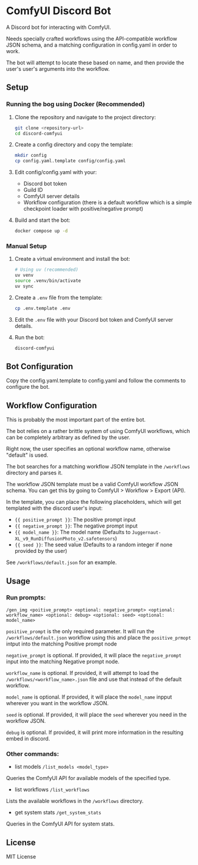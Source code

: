 # ComfyUI Discord Bot

A Discord bot for interacting with ComfyUI.

Needs specially crafted workflows using the API-compatible workflow JSON schema, and a matching configuration in config.yaml in order to work.

The bot will attempt to locate these based on name, and then provide the user's user's arguments into the workflow.

## Setup

### Running the bog using Docker (Recommended)

1. Clone the repository and navigate to the project directory:
   ```bash
   git clone <repository-url>
   cd discord-comfyui
   ```

2. Create a config directory and copy the template:
   ```bash
   mkdir config
   cp config.yaml.template config/config.yaml
   ```

3. Edit config/config.yaml with your:
   - Discord bot token
   - Guild ID
   - ComfyUI server details
   - Workflow configuration (there is a default workflow which is a simple checkpoint loader with positive/negative prompt)

4. Build and start the bot:
   ```bash
   docker compose up -d
   ```

### Manual Setup

1. Create a virtual environment and install the bot:
   ```bash
   # Using uv (recommended)
   uv venv
   source .venv/bin/activate
   uv sync
   ```

2. Create a `.env` file from the template:
   ```bash
   cp .env.template .env
   ```

3. Edit the `.env` file with your Discord bot token and ComfyUI server details.

4. Run the bot:
   ```bash
   discord-comfyui
   ```

## Bot Configuration

Copy the config.yaml.template to config.yaml and follow the comments to configure the bot.

## Workflow Configuration

This is probably the most important part of the entire bot.

The bot relies on a rather brittle system of using ComfyUI workflows, which can be completely arbitrary as defined by the user.

Right now, the user specifies an optional workflow name, otherwise "default" is used. 

The bot searches for a matching workflow JSON template in the `/workflows` directory and parses it.

The workflow JSON template must be a valid ComfyUI workflow JSON schema. You can get this by going to ComfyUI > Workflow > Export (API).

In the template, you can place the following placeholders, which will get templated with the discord user's input:
- `{{ positive_prompt }}`: The positive prompt input
- `{{ negative_prompt }}`: The negative prompt input
- `{{ model_name }}`: The model name (Defaults to `Juggernaut-XL_v9_RunDiffusionPhoto_v2.safetensors`)
- `{{ seed }}`: The seed value (Defaults to a random integer if none provided by the user)

See `/workflows/default.json` for an example.

## Usage

### Run prompts:
`/gen_img <poitive_prompt> <optional: negative_prompt> <optional: workflow_name> <optional: debug> <optional: seed> <optional: model_name>`

`positive_prompt` is the only required parameter. It will run the `/workflows/default.json` workflow using this and place the `positive_prmopt` intput into the matching Positive prompt node

`negative_prompt` is optional. If provided, it will place the `negative_prompt` input into the matching Negative prompt node.

`workflow_name` is optional. If provided, it will attempt to load the `/workflows/<workflow_name>.json` file and use that instead of the default workflow.

`model_name` is optional. If provided, it will place the `model_name` inpput wherever you want in the workflow JSON.

`seed` is optional. If provided, it will place the `seed` wherever you need in the workflow JSON.

`debug` is optional. If provided, it will print more information in the resulting embed in discord.

### Other commands:
- list models
`/list_models <model_type>`

Queries the ComfyUI API for available models of the specified type.

- list workflows
`/list_workflows`

Lists the available workflows in the `/workflows` directory.

- get system stats
`/get_system_stats`

Queries in the ComfyUI API for system stats.

## License

MIT License
